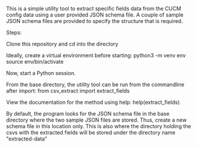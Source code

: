 This is a simple utility tool to extract specific fields data from the CUCM
config data using a user provided JSON schema file. A couple of sample 
JSON schema files are provided to specify the structure that is required.

Steps:

Clone this repository and cd into the directory

Ideally, create a virtual environment before starting:
python3 -m venv env
source env/bin/activate

Now, start a Python session.

From the base directory, the utility tool can be run from the commandline after import:
from csv_extract import extract_fields

View the documentation for the method using help:
help(extract_fields)


By default, the program looks for the JSON schema file in the base directory where the two sample JSON files are stored. 
Thus, create a new schema file in this location only.
This is also where the directory holding the csvs with the extracted fields 
will be stored under the directory name "extracted-data"

